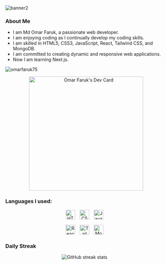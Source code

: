 ![banner2](https://github.com/omarfaruk75/omarfaruk75/assets/134272454/1bbdd4da-dc44-4aed-a44c-511df08af5bc)

### About Me
- I am Md Omar Faruk, a passionate web developer.
- I am enjoying coding as I continually develop my coding skills.
- I am skilled in HTML5, CSS3, JavaScript, React, Tailwind CSS, and MongoDB.
- I am committed to creating dynamic and responsive web applications.
- Now I am learning Next.js.
<p align="left">
  <img
    src="https://komarev.com/ghpvc/?username=omarfaruk75"
    alt="omarfaruk75"
  />
</p>

<div align="center">
  <a href="https://app.daily.dev/omarfaruk75">
    <img src="https://api.daily.dev/devcards/v2/IEkljLW8a5DUsRFLpBuOd.png?type=default&r=cvo" width="356" alt="Omar Faruk's Dev Card"/>
  </a>
</div>

### Languages I used:
<p align="center">
<img  alt="HTML5" width="30px" src="https://cdn.jsdelivr.net/gh/devicons/devicon/icons/html5/html5-original.svg" style="padding-right:10px;" />
<img  alt="CSS3" width="30px" src="https://cdn.jsdelivr.net/gh/devicons/devicon/icons/css3/css3-original.svg" style="padding-right:10px;" />
<img  alt="JavaScript" width="30px" src="https://cdn.jsdelivr.net/gh/devicons/devicon/icons/javascript/javascript-original.svg" style="padding-right:10px;" />
</p>
<p align="center">
<img  alt="React" width="30px" src="https://cdn.jsdelivr.net/gh/devicons/devicon/icons/react/react-original.svg" style="padding-right:10px;" />          
<img  width="30px" alt="Tailwind" src="https://cdn.jsdelivr.net/gh/devicons/devicon@latest/icons/tailwindcss/tailwindcss-original.svg" style="padding-right:10px;" />       
<img  alt="MongoDB" width="30px" src="https://cdn.jsdelivr.net/gh/devicons/devicon/icons/mongodb/mongodb-original.svg" style="padding-right:10px;" />
</p>

### Daily Streak

<div align="center";">
  <img src="https://streak-stats.demolab.com/?user=omarfaruk75" alt="GitHub streak stats" style="margin-right: 10px;" />
</div>





